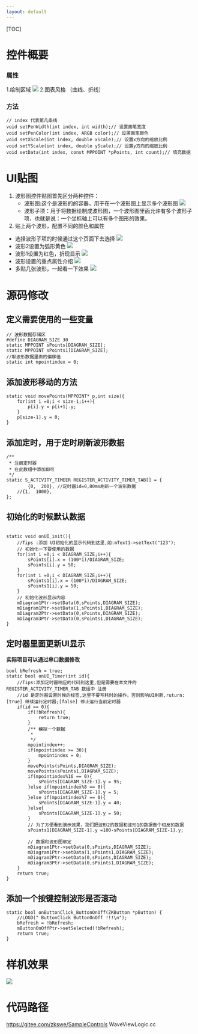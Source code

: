 ```yaml
---
layout: default
---
```


[TOC]
# 控件概要
### 属性

1.绘制区域
![](https://box.kancloud.cn/24af134cc8bfb1c94434a91eb1cdb9cc_294x218.png)
2.图表风格 （曲线、折线）

### 方法

~~~
// index 代表第几条线
void setPenWidth(int index, int width);// 设置画笔宽度
void setPenColor(int index, ARGB color);// 设置画笔颜色
void setXScale(int index, double xScale);// 设置x方向的缩放比例
void setYScale(int index, double yScale);// 设置y方向的缩放比例
void setData(int index, const MPPOINT *pPoints, int count);// 填充数据
~~~

# UI贴图
1. 波形图控件贴图首先区分两种控件：
	* 波形图:这个是波形的的容器，用于在一个波形图上显示多个波形图
	![](images/screenshot_1511516038545.png)
	* 波形子项：用于将数据绘制成波形图，一个波形图里面允许有多个波形子项，也就是说：一个坐标轴上可以有多个图形的效果。
2. 贴上两个波形，配置不同的颜色和属性
* 选择波形子项的时候通过这个页面下去选择
![](images/screenshot_1511516209558.png)
* 波形2设置为弧形黄色
![](images/screenshot_1511516249618.png)
* 波形1设置为红色，折现显示
![](images/screenshot_1511516262986.png)
* 波形设置的重点属性介绍
![](images/screenshot_1511516344262.png)
* 多贴几张波形，一起看一下效果
![](images/screenshot_1511520164959.png)

# 源码修改
## 定义需要使用的一些变量
~~~
// 波形数据存储区
#define DIAGRAM_SIZE 30
static MPPOINT sPoints[DIAGRAM_SIZE];
static MPPOINT sPoints1[DIAGRAM_SIZE];
//取波形数据里面的偏移值
static int mpointindex = 0;
~~~

## 添加波形移动的方法
~~~
static void movePoints(MPPOINT* p,int size){
	for(int i =0;i < size-1;i++){
		p[i].y = p[i+1].y;
	}
	p[size-1].y = 0;
}
~~~

## 添加定时，用于定时刷新波形数据
~~~
/**
 * 注册定时器
 * 在此数组中添加即可
 */
static S_ACTIVITY_TIMEER REGISTER_ACTIVITY_TIMER_TAB[] = {
		{0,  200}, //定时器id=0,80ms刷新一个波形数据
	//{1,  1000},
};
~~~

## 初始化的时候默认数据
~~~

static void onUI_init(){
    //Tips :添加 UI初始化的显示代码到这里,如:mText1->setText("123");
	// 初始化一下要使用的数据
	for(int i =0;i < DIAGRAM_SIZE;i++){
		sPoints[i].x = (100*i)/DIAGRAM_SIZE;
		sPoints[i].y = 50;
	}
	for(int i =0;i < DIAGRAM_SIZE;i++){
		sPoints1[i].x = (100*i)/DIAGRAM_SIZE;
		sPoints1[i].y = 50;
	}
	// 初始化波形显示内容
	mDiagram1Ptr->setData(0,sPoints,DIAGRAM_SIZE);
	mDiagram1Ptr->setData(1,sPoints1,DIAGRAM_SIZE);
	mDiagram2Ptr->setData(0,sPoints,DIAGRAM_SIZE);
	mDiagram3Ptr->setData(0,sPoints1,DIAGRAM_SIZE);
}

~~~
## 定时器里面更新UI显示
**实际项目可以通过串口数据修改**
~~~
bool bRefresh = true;
static bool onUI_Timer(int id){
    //Tips:添加定时器响应的代码到这里,但是需要在本文件的 REGISTER_ACTIVITY_TIMER_TAB 数组中 注册
    //id 是定时器设置时候的标签,这里不要写耗时的操作，否则影响UI刷新,ruturn:[true] 继续运行定时器;[false] 停止运行当前定时器
	if(id == 0){
		if(!bRefresh){
			return true;
		}
		/** 模拟一个数据
		 *
		 */
		mpointindex++;
		if(mpointindex >= 30){
			mpointindex = 0;
		}
		movePoints(sPoints,DIAGRAM_SIZE);
		movePoints(sPoints1,DIAGRAM_SIZE);
		if(mpointindex%16 == 0){
			sPoints[DIAGRAM_SIZE-1].y = 95;
		}else if(mpointindex%8 == 0){
			sPoints[DIAGRAM_SIZE-1].y = 5;
		}else if(mpointindex%7 == 0){
			sPoints[DIAGRAM_SIZE-1].y = 40;
		}else{
			sPoints[DIAGRAM_SIZE-1].y = 50;
		}
		// 为了方便看到演示效果，我们把波形2的数据和波形1的数据做个相反的数据
		sPoints1[DIAGRAM_SIZE-1].y =100-sPoints[DIAGRAM_SIZE-1].y;

		// 数据和波形图绑定
		mDiagram1Ptr->setData(0,sPoints,DIAGRAM_SIZE);
		mDiagram1Ptr->setData(1,sPoints1,DIAGRAM_SIZE);
		mDiagram2Ptr->setData(0,sPoints,DIAGRAM_SIZE);
		mDiagram3Ptr->setData(0,sPoints1,DIAGRAM_SIZE);
	}
	return true;
}
~~~
## 添加一个按键控制波形是否滚动
~~~
static bool onButtonClick_ButtonOnOff(ZKButton *pButton) {
    //LOGD(" ButtonClick ButtonOnOff !!!\n");
	bRefresh = !bRefresh;
	mButtonOnOffPtr->setSelected(!bRefresh);
    return true;
}
~~~

# 样机效果
![](images/screenshot_1511521912812.png)

# 代码路径
https://gitee.com/zkswe/SampleControls
WaveViewLogic.cc